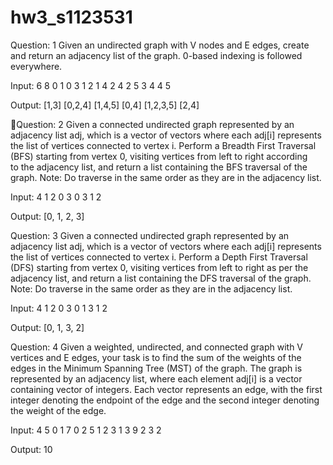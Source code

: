 # hw3_s1123531

Question: 1
Given an undirected graph with V nodes and E edges, create and return an adjacency list of the graph. 0-based indexing is followed everywhere.

Input:
6 8
0 1
0 3
1 2
1 4
2 4
2 5
3 4
4 5

Output: 
[1,3]
[0,2,4]
[1,4,5]
[0,4]
[1,2,3,5]
[2,4]


Question: 2
Given a connected undirected graph represented by an adjacency list adj, which is a vector of vectors where each adj[i] represents the list of vertices connected to vertex i. Perform a Breadth First Traversal (BFS) starting from vertex 0, visiting vertices from left to right according to the adjacency list, and return a list containing the BFS traversal of the graph.
Note: Do traverse in the same order as they are in the adjacency list.

Input: 
4
1 2
0 3
0 3
1 2

Output: [0, 1, 2, 3]


Question: 3
Given a connected undirected graph represented by an adjacency list adj, which is a vector of vectors where each adj[i] represents the list of vertices connected to vertex i. Perform a Depth First Traversal (DFS) starting from vertex 0, visiting vertices from left to right as per the adjacency list, and return a list containing the DFS traversal of the graph.
Note: Do traverse in the same order as they are in the adjacency list.

Input:
4
1 2
0 3
0 1 3
1 2

Output: [0, 1, 3, 2]



Question: 4
Given a weighted, undirected, and connected graph with V vertices and E edges, your task is to find the sum of the weights of the edges in the Minimum Spanning Tree (MST) of the graph. The graph is represented by an adjacency list, where each element adj[i] is a vector containing vector of integers. Each vector represents an edge, with the first integer denoting the endpoint of the edge and the second integer denoting the weight of the edge.

Input:
4 5
0 1 7
0 2 5
1 2 3
1 3 9
2 3 2


Output:
10
